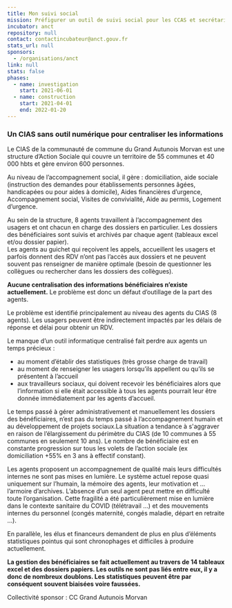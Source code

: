 ```yaml
---
title: Mon suivi social
mission: Préfigurer un outil de suivi social pour les CCAS et secrétariats de mairies
incubator: anct
repository: null
contact: contactincubateur@anct.gouv.fr
stats_url: null
sponsors:
  - /organisations/anct
link: null
stats: false
phases:
  - name: investigation
    start: 2021-06-01
  - name: construction
    start: 2021-04-01
    end: 2022-01-20
---
```

### Un CIAS sans outil numérique pour centraliser les informations

Le CIAS de la communauté de commune du Grand Autunois Morvan est une structure d’Action Sociale qui couvre un territoire de 55 communes et 40 000 hbts et gère environ 600 personnes.

Au niveau de l’accompagnement social, il gère : domiciliation, aide sociale (instruction des demandes pour établissements personnes âgées, handicapées ou pour aides à domicile), Aides financières d’urgence, Accompagnement social, Visites de convivialité, Aide au permis, Logement d’urgence.

Au sein de la structure, 8 agents travaillent à l’accompagnement des usagers et ont chacun en charge des dossiers en particulier. Les dossiers des bénéficiaires sont suivis et archivés par chaque agent (tableaux excel et/ou dossier papier).  
Les agents au guichet qui reçoivent les appels, accueillent les usagers et parfois donnent des RDV n’ont pas l’accès aux dossiers et ne peuvent souvent pas renseigner de manière optimale (besoin de questionner les collègues ou rechercher dans les dossiers des collègues). 

**Aucune centralisation des informations bénéficiaires n’existe actuellement.** Le problème est donc un défaut d’outillage de la part des agents.

Le problème est identifié principalement au niveau des agents du CIAS (8 agents). Les usagers peuvent être indirectement impactés par les délais de réponse et délai pour obtenir un RDV.

Le manque d’un outil informatique centralisé fait perdre aux agents un temps précieux : 

*   au moment d’établir des statistiques (très grosse charge de travail)
*   au moment de renseigner les usagers lorsqu’ils appellent ou qu’ils se présentent à l’accueil
*   aux travailleurs sociaux, qui doivent recevoir les bénéficiaires alors que l’information si elle était accessible à tous les agents pourrait leur être donnée immédiatement par les agents d’accueil.

Le temps passé à gérer administrativement et manuellement les dossiers des bénéficiaires, n’est pas du temps passé à l’accompagnement humain et au développement de projets sociaux.La situation a tendance à s'aggraver en raison de l’élargissement du périmètre du CIAS (de 10 communes à 55 communes en seulement 10 ans). Le nombre de bénéficiaire est en constante progression sur tous les volets de l’action sociale (ex domiciliation +55% en 3 ans à effectif constant).

Les agents proposent un accompagnement de qualité mais leurs difficultés internes ne sont pas mises en lumière. Le système actuel repose quasi uniquement sur l’humain, la mémoire des agents, leur motivation et ... l’armoire d’archives. L’absence d’un seul agent peut mettre en difficulté toute l’organisation. Cette fragilité a été particulièrement mise en lumière dans le contexte sanitaire du COVID (télétravail …) et des mouvements internes du personnel (congés maternité, congés maladie, départ en retraite …). 

En parallèle, les élus et financeurs demandent de plus en plus d’éléments statistiques pointus qui sont chronophages et difficiles à produire actuellement.

**La gestion des bénéficiaires se fait actuellement au travers de 14 tableaux excel et des dossiers papiers. Les outils ne sont pas liés entre eux, il y a donc de nombreux doublons. Les statistiques peuvent être par conséquent souvent biaisées voire faussées.**

Collectivité sponsor : CC Grand Autunois Morvan
